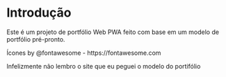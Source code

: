 # Introdução
<p>Este é um projeto de portfólio Web PWA feito com base em um modelo de portfólio pré-pronto.</p>
<p>Ícones by @fontawesome - https://fontawesome.com</p>
<p>Infelizmente não lembro o site que eu peguei o modelo do portifólio</p>
